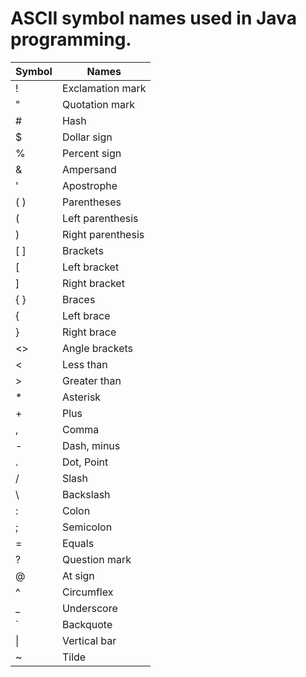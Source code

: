 # ASCII symbol names used in Java programming.

| Symbol | Names |
| --- | --- |
|  ! |  Exclamation mark |
| " |	Quotation mark|
| # 	| Hash|
| $ 	|Dollar sign|
| % |	Percent sign|
| & |	Ampersand|
| ' |	Apostrophe|
| ( ) |	Parentheses|
| ( | Left parenthesis|
|) 	| Right parenthesis |
|[ ] |	Brackets |
|[  |Left bracket |
|] |	 Right bracket|
|{ } |	Braces|
|{ |	Left brace |
| }| 	Right brace|
|<>|	Angle brackets 	|
|< | Less  than|
|> |Greater than| 
|* |	Asterisk|
|+ |	Plus|
|, |	Comma|
|- |	Dash, minus |
| . |	Dot, Point|
| / |	Slash|
|\ |	Backslash|
| :| 	Colon|
| ; |	Semicolon|
| = |	Equals|
| ? |	Question mark|
| @ |	At sign|
| ^ |	Circumflex|
| _ |	Underscore|
| \` |	Backquote|
| \| |	Vertical bar|
| ~ |	Tilde|
